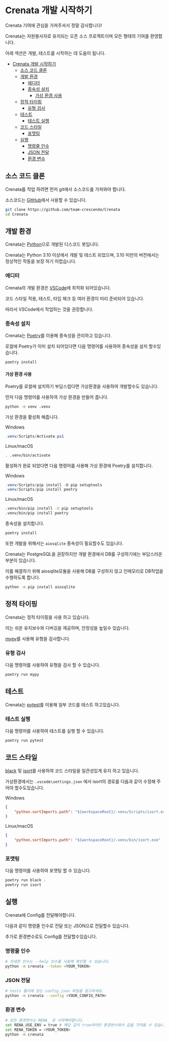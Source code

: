 # Crenata 개발 시작하기

Crenata 기여에 관심을 가져주셔서 정말 감사합니다!

Crenata는 자원봉사자로 유지되는 오픈 소스 프로젝트이며 모든 형태의 기여를 환영합니다.

아래 섹션은 개발, 테스트를 시작하는 데 도움이 됩니다.

- [Crenata 개발 시작하기](#crenata-개발-시작하기)
  - [소스 코드 클론](#소스-코드-클론)
  - [개발 환경](#개발-환경)
    - [에디터](#에디터)
    - [종속성 설치](#종속성-설치)
      - [가상 환경 사용](#가상-환경-사용)
  - [정적 타이핑](#정적-타이핑)
    - [유형 검사](#유형-검사)
  - [테스트](#테스트)
    - [테스트 실행](#테스트-실행)
  - [코드 스타일](#코드-스타일)
    - [포맷팅](#포맷팅)
  - [실행](#실행)
    - [명령줄 인수](#명령줄-인수)
    - [JSON 전달](#json-전달)
    - [환경 변수](#환경-변수)

## 소스 코드 클론

Crenata를 작업 하려면 먼저 git에서 소스코드를 가져와야 합니다.

소스코드는 [GitHub](https://github.com/team-crescendo/Crenata)에서 사용할 수 있습니다.

```sh
git clone https://github.com/team-crescendo/Crenata
cd Crenata
```

## 개발 환경

Crenata는 [Python](https://www.python.org/)으로 개발된 디스코드 봇입니다.

Crenata는 Python 3.10 이상에서 개발 및 테스트 되었으며, 3.10 미만의 버전에서는 정상적인 작동을 보장 하기 어렵습니다.

### 에디터

Crenata의 개발 환경은 [VSCode](https://code.visualstudio.com/)에 최적화 되어있습니다.

코드 스타일 적용, 테스트, 타입 체크 등 여러 환경이 미리 준비되어 있습니다.

따라서 VSCode에서 작업하는 것을 권장합니다.

### 종속성 설치

Crenata는 [Poetry](https://python-poetry.org/)를 이용해 종속성을 관리하고 있습니다.

로컬에 Poetry가 이미 설치 되어있다면 다음 명령어를 사용하여 종속성을 설치 할수있습니다.

```sh
poetry install
```

#### 가상 환경 사용

Poetry를 로컬에 설치하기 부담스럽다면 가상환경을 사용하여 개발할수도 있습니다.

먼저 다음 명령어를 사용하여 가상 환경을 만들어 줍니다.

```sh
python -m venv .venv
```

가상 환경을 활성화 해줍니다.

Windows

``` powershell
.venv/Scripts/Activate.ps1
```

Linux/macOS

``` sh
. .venv/bin/activate
```

활성화가 완료 되었다면 다음 명령어를 사용해 가상 환경에 Poetry를 설치합니다.

Windows

``` powershell
.venv/Scripts/pip install -U pip setuptools
.venv/Scripts/pip install poetry
```

Linux/macOS

``` sh
.venv/bin/pip install -U pip setuptools
.venv/bin/pip install poetry
```

종속성을 설치합니다.

```sh
poetry install
```

또한 개발을 위해서는 ``aiosqlite`` 종속성이 필요할수도 있습니다.

Crenata는 PostgreSQL을 권장하지만 개발 환경에서 DB를 구성하기에는 부담스러운 부분이 있습니다.

이를 해결하기 위해 aiosqlite모듈을 사용해 DB를 구성하지 않고 인메모리로 DB작업을 수행하도록 합니다.

```sh
python -m pip install aiosqlite
```

## 정적 타이핑

Crenata는 정적 타이핑을 사용 하고 있습니다.

이는 쉬운 유지보수와 디버깅을 제공하며, 안정성을 높일수 있습니다.

[mypy](http://www.mypy-lang.org/)를 사용해 유형을 검사합니다.

### 유형 검사

다음 명령어를 사용하여 유형을 검사 할 수 있습니다.

```sh
poetry run mypy
```

## 테스트

Crenata는 [pytest](https://docs.pytest.org/en/7.1.x/)를 이용해 일부 코드를 테스트 하고있습니다.

### 테스트 실행

다음 명령어를 사용하여 테스트를 실행 할 수 있습니다.

```sh
poetry run pytest
```

## 코드 스타일

[black](https://github.com/psf/black) 및 [isort](https://github.com/PyCQA/isort)를 사용하여 코드 스타일을 일관성있게 유지 하고 있습니다.

가상환경에서는 ``.vscode\settings.json`` 에서 isort의 경로를 다음과 같이 수정해 주어야 할수도있습니다.

Windows

```json
{
    "python.sortImports.path": "${workspaceRoot}/.venv/Scripts/isort.exe"
}
```

Linux/macOS

```json
{
    "python.sortImports.path": "${workspaceRoot}/.venv/bin/isort.exe"
}
```

### 포맷팅

다음 명령어를 사용하여 포맷팅 할 수 있습니다.

```sh
poetry run black .
poetry run isort
```

## 실행

Crenata에 Config를 전달해야합니다.

다음과 같이 명령줄 인수로 전달 또는 JSON으로 전달할수 있습니다.

추가로 환경변수로도 Config를 전달할수있습니다.

### 명령줄 인수

```sh
# 자세한 인수는 --help 인수를 사용해 확인할 수 있습니다.
python -m crenata --token <YOUR_TOKEN>
```

### JSON 전달

```sh
# tests 폴더에 있는 config.json 파일을 참고하세요.
python -m crenata --config <YOUR_CONFIG_PATH>
```

### 환경 변수

```sh
# 모든 환경변수는 RENA_ 로 시작해야합니다.
set RENA_USE_ENV = true # 해당 값이 true여야만 환경변수에서 값을 가져올 수 있습니다.
set RENA_TOKEN = <YOUR_TOKEN>
python -m crenata
```
